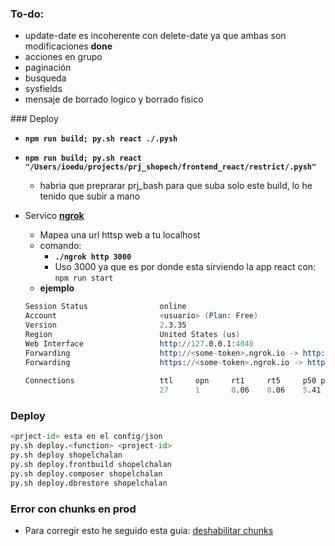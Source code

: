 ### To-do:
- update-date es incoherente con delete-date ya que ambas son modificaciones **done**
- acciones en grupo
- paginación
- busqueda
- sysfields
- mensaje de borrado logico y borrado fisico


### Deploy
- **`npm run build; py.sh react ./.pysh`**
- **`npm run build; py.sh react "/Users/ioedu/projects/prj_shopech/frontend_react/restrict/.pysh"`**
  - habria que preprarar prj_bash para que suba solo este build, lo he tenido que subir a mano

- Servico [**ngrok**](https://ngrok.com/download)
  - Mapea una url httsp web a tu localhost 
  - comando:
    - **`./ngrok http 3000`**
    - Uso 3000 ya que es por donde esta sirviendo la app react con: `npm run start`
  - **ejemplo**
  ```s
  Session Status                online                                                                                                                    
  Account                       <usuario> (Plan: Free)                                                                                                  
  Version                       2.3.35 
  Region                        United States (us)
  Web Interface                 http://127.0.0.1:4040                                                                                                     
  Forwarding                    http://<some-token>.ngrok.io -> http://localhost:3000                                                                         
  Forwarding                    https://<some-token>.ngrok.io -> http://localhost:3000                                                                        
                                                                                                                                                          
  Connections                   ttl     opn     rt1     rt5     p50 p90                                                                               
                                27      1       0.06    0.06    5.41    8.29
  ```

### Deploy
```py
<prject-id> esta en el config/json
py.sh deploy.<function> <project-id>
py.sh deploy shopelchalan
py.sh deploy.frontbuild shopelchalan
py.sh deploy.composer shopelchalan
py.sh deploy.dbrestore shopelchalan
```

### Error con chunks en prod
- Para corregir esto he seguido esta guia: [deshabilitar chunks](https://zeph.co/disable-code-splitting-create-react-app)
